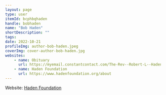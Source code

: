 ```yaml
---
layout: page
type: user
itemId: bcphbqhaden
handle: bobhaden
name: "Bob Haden"
shortDescription: ""
tags:
date: 2022-10-21
profileImg: author-bob-haden.jpeg
coverImg: cover-author-bob-haden.jpg
websites:
    - name: Obituary
      url: https://myemail.constantcontact.com/The-Rev--Robert-L--Haden-Jr---1938---2023-.html?soid=1138074029854&aid=7SMHtEidIJw
    - name: Haden Foundation
      url: https://www.hadenfoundation.org/about
---
```


Website: [Haden Foundation](https://www.hadenfoundation.org/about)
